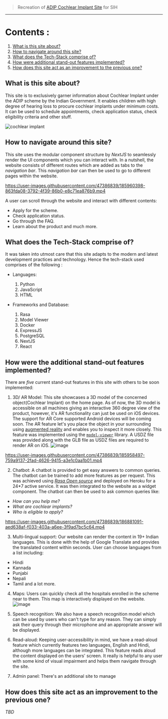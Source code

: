 > Recreation of [ADIP Cochlear Implant Site](http://adipcochlearimplant.in/) for SIH
___

# Contents : 
1. [What is this site about?](https://github.com/OrganiCod3rs-SIH/ayjnishd-frontend/edit/main/README.md#what-is-this-site-about)
2. [How to navigate around this site?](https://github.com/OrganiCod3rs-SIH/ayjnishd-frontend/edit/main/README.md#how-to-navigate-around-this-site)
3. [What does the Tech-Stack comprise of?](https://github.com/OrganiCod3rs-SIH/ayjnishd-frontend/edit/main/README.md#what-does-the-tech-stack-comprise-of)
4. [How were additional stand-out features implemented?](https://github.com/OrganiCod3rs-SIH/ayjnishd-frontend/edit/main/README.md#how-were-the-additional-stand-out-features-implemented)
5. [How does this site act as an improvement to the previous one?](https://github.com/OrganiCod3rs-SIH/ayjnishd-frontend/edit/main/README.md#how-does-this-site-act-as-an-improvement-to-the-previous-one)

## What is this site about?
This site is to exclusively garner information about Cochlear Implant under the ADIP scheme by the Indian Government. It enables children with high degree of hearing loss to procure cochlear implants under minimum costs. It can be used to schedule appointments, check application status, check eligibility criteria and other stuff.

![cochlear implant](https://user-images.githubusercontent.com/47386839/184935026-94482499-f78d-43f7-a93d-4cd1400a69ee.png)


## How to navigate around this site?
This site uses the modular component structure by _NextJS_ to seamlessly render the UI components which you can interact with. In a nutshell, the website consists of different routes which are added as tabs to the _navigation bar_. This _navigation bar_ can then be used to go to different pages within the website.


https://user-images.githubusercontent.com/47386839/185960398-863fda08-3792-4f39-86b0-e8c71ea876b9.mp4

A user can scroll through the website and interact with different contents:
- Apply for the scheme.
- Check application status.
- Go through the FAQ.
- Learn about the product and much more.

## What does the Tech-Stack comprise of?
It was taken into utmost care that this site adapts to the modern and latest development practices and technology. Hence the tech-stack used comprises of the following :
- Languages:
  1. Python
  2. JavaScript
  3. HTML
  
- Frameworks and Database:
  1. Rasa
  2. Model Viewer
  3. Docker
  4. ExpressJS
  5. PostgreSQL
  6. NextJS
  7. React
  

## How were the additional stand-out features implemented?
There are _five_ current stand-out features in this site with others to be soon implemented:

1. 3D/ AR Model: This site showcases a 3D model of the concerned object(Cochlear Implant) on the home page. As of now, the 3D model is accessible on all machines giving an interactive 360 degree view of the product, however, it's AR functionality can just be used on iOS devices. The support for AR Core supported Android devices will be coming soon.
  The AR feature let's you place the object in your surrounding using [augmented reality](https://en.wikipedia.org/wiki/Augmented_reality) and enables you to inspect     it more closely. This feature was implemented using the [`model-viewer`](https://www.npmjs.com/package/@google/model-viewer) library. A USDZ file was provided along with the GLB file as USDZ files are required to render AR on iOS.
![image](https://user-images.githubusercontent.com/47386839/185782758-6eed847b-3b09-45b8-9730-63b7b945489b.png)

https://user-images.githubusercontent.com/47386839/185958497-759a9137-2fad-4626-9415-a3e1c0aa1b01.mp4

2. Chatbot: A chatbot is provided to get easy answers to common queries. The chatbot can be trained to add more features as per request. This was achieved using [_Rasa Open source_](https://rasa.com/) and deployed on Heroku for a 24*7 active service. It was then integrated to the website as a widget component. The chatbot can then be used to ask common queries like:
  - _How can you help me?_
  - _What are cochlear implants?_
  - _Who is eligible to apply?_

https://user-images.githubusercontent.com/47386839/186881091-aed638af-f033-403a-a6ee-3f9ad7bc5c64.mp4

3. Multi-lingual support: Our website can render the content in 19+ Indian languages. This is done with the help of Google Translate and provides the translated content within seconds. User can choose languages from a list including:
 - Hindi
 - Kannada
 - Punjabi
 - Nepali
 - Tamil
 and a lot more.
 
 4. Maps: Users can quickly check all the hospitals enrolled in the scheme near to them. This map is interactively displayed on the website. 
  ![image](https://user-images.githubusercontent.com/47386839/186882305-a83042c7-52e7-460e-8e3e-bc32befaa00f.png)
 
 5. Speech recognition: We also have a speech recognition model which can be used by users who can't type for any reason. They can simply ask their query through their microphone and an appropriate answer will be displayed.
 
 6. Read-aloud: Keeping user-accessibility in mind, we have a read-aloud feature which currently features two languages, English and Hindi, although more languages can be integrated. This feature reads aloud the content displayed on the users' screen. It really is helpful to any user with some kind of visual impairment and helps them navigate through the site.
 
 7. Admin panel: There's an additional site to manage 
 
 




## How does this site act as an improvement to the previous one?
_TBD_

